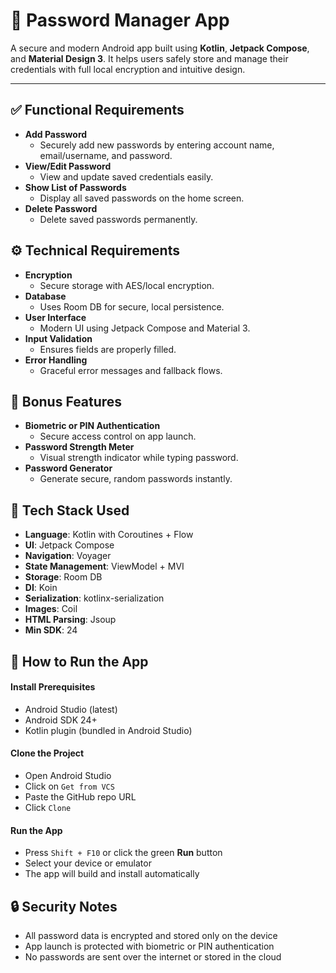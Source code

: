 <h1>🔐 Password Manager App</h1>

<p>A secure and modern Android app built using <strong>Kotlin</strong>, <strong>Jetpack Compose</strong>, and <strong>Material Design 3</strong>. It helps users safely store and manage their credentials with full local encryption and intuitive design.</p>

<hr/>

<h2>✅ Functional Requirements</h2>

<ul>
  <li><strong>Add Password</strong>
    <ul>
      <li>Securely add new passwords by entering account name, email/username, and password.</li>
    </ul>
  </li>
  <li><strong>View/Edit Password</strong>
    <ul>
      <li>View and update saved credentials easily.</li>
    </ul>
  </li>
  <li><strong>Show List of Passwords</strong>
    <ul>
      <li>Display all saved passwords on the home screen.</li>
    </ul>
  </li>
  <li><strong>Delete Password</strong>
    <ul>
      <li>Delete saved passwords permanently.</li>
    </ul>
  </li>
</ul>

<h2>⚙️ Technical Requirements</h2>

<ul>
  <li><strong>Encryption</strong>
    <ul><li>Secure storage with AES/local encryption.</li></ul>
  </li>
  <li><strong>Database</strong>
    <ul><li>Uses Room DB for secure, local persistence.</li></ul>
  </li>
  <li><strong>User Interface</strong>
    <ul><li>Modern UI using Jetpack Compose and Material 3.</li></ul>
  </li>
  <li><strong>Input Validation</strong>
    <ul><li>Ensures fields are properly filled.</li></ul>
  </li>
  <li><strong>Error Handling</strong>
    <ul><li>Graceful error messages and fallback flows.</li></ul>
  </li>
</ul>

<h2>🌟 Bonus Features</h2>

<ul>
  <li><strong>Biometric or PIN Authentication</strong>
    <ul><li>Secure access control on app launch.</li></ul>
  </li>
  <li><strong>Password Strength Meter</strong>
    <ul><li>Visual strength indicator while typing password.</li></ul>
  </li>
  <li><strong>Password Generator</strong>
    <ul><li>Generate secure, random passwords instantly.</li></ul>
  </li>
</ul>

<h2>🧰 Tech Stack Used</h2>

<ul>
  <li><strong>Language</strong>: Kotlin with Coroutines + Flow</li>
  <li><strong>UI</strong>: Jetpack Compose</li>
  <li><strong>Navigation</strong>: Voyager</li>
  <li><strong>State Management</strong>: ViewModel + MVI</li>
  <li><strong>Storage</strong>: Room DB</li>
  <li><strong>DI</strong>: Koin</li>
  <li><strong>Serialization</strong>: kotlinx-serialization</li>
  <li><strong>Images</strong>: Coil</li>
  <li><strong>HTML Parsing</strong>: Jsoup</li>
  <li><strong>Min SDK</strong>: 24</li>
</ul>

<h2>🚀 How to Run the App</h2>

<h4>Install Prerequisites</h4>
<ul>
  <li>Android Studio (latest)</li>
  <li>Android SDK 24+</li>
  <li>Kotlin plugin (bundled in Android Studio)</li>
</ul>

<h4>Clone the Project</h4>
<ul>
  <li>Open Android Studio</li>
  <li>Click on <code>Get from VCS</code></li>
  <li>Paste the GitHub repo URL</li>
  <li>Click <code>Clone</code></li>
</ul>

<h4>Run the App</h4>
<ul>
  <li>Press <code>Shift + F10</code> or click the green <strong>Run</strong> button</li>
  <li>Select your device or emulator</li>
  <li>The app will build and install automatically</li>
</ul>

<h2>🔒 Security Notes</h2>

<ul>
  <li>All password data is encrypted and stored only on the device</li>
  <li>App launch is protected with biometric or PIN authentication</li>
  <li>No passwords are sent over the internet or stored in the cloud</li>
</ul>